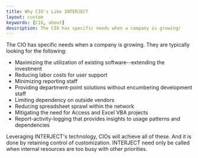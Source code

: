 ```yaml
---
title: Why CIO's Like INTERJECT
layout: custom
keywords: [CIO, about]
description: The CIO has specific needs when a company is growing/
---
```


The CIO has specific needs when a company is growing. They are typically looking for the following: 

  * Maximizing the utilization of existing software--extending the investment 
  * Reducing labor costs for user support 
  * Minimizing reporting staff 
  * Providing department-point solutions without encumbering development staff 
  * Limiting dependency on outside vendors 
  * Reducing spreadsheet sprawl within the network 
  * Mitigating the need for Access and Excel VBA projects 
  * Report-activity-logging that provides insights to usage patterns and dependencies 


Leveraging INTERJECT's technology, CIOs will achieve all of these. And it is done by retaining control of customization. INTERJECT need only be called when internal resources are too busy with other priorities. 
